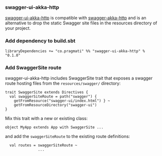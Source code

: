 
### swagger-ui-akka-http

[swagger-ui-akka-http](https://github.com/pragmatico/swagger-ui-akka-http) 
is compatible with [swagger-akka-http](https://github.com/swagger-akka-http/swagger-akka-http/blob/master/build.sbt) 
and is an alternative to drop the static Swagger site files in the resources directory of your project.

### Add dependency to build.sbt

```
libraryDependencies += "co.pragmati" %% "swagger-ui-akka-http" % "0.1.0"
```

### Add SwaggerSite route

swagger-ui-akka-http includes SwaggerSite trait that exposes a swagger route hosting files from the ```resources/swagger/``` directory:

```
trait SwaggerSite extends Directives {
  val swaggerSiteRoute = path("swagger") { 
    getFromResource("swagger-ui/index.html") } ~ 
    getFromResourceDirectory("swagger-ui")
}
```

Mix this trait with a new or existing class:

```
object MyApp extends App with SwaggerSite ...
```

and add the ```swaggerSiteRoute``` to the existing route definitions:

```
  val routes = swaggerSiteRoute ~
               ...
```


